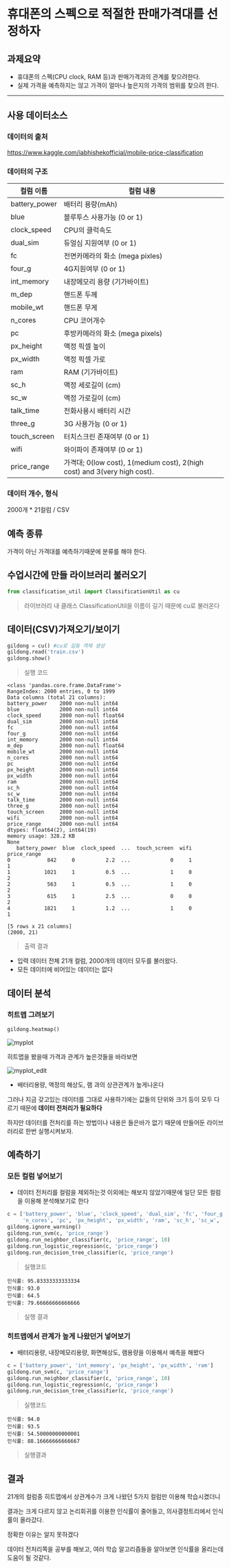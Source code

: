 # 휴대폰의 스펙으로 적절한 판매가격대를 선정하자

## 과제요약

- 휴대폰의 스펙(CPU clock, RAM 등)과  판매가격과의 관계를 찾으려한다.
- 실제 가격을 예측하지는 않고 가격이 얼마나 높은지의 가격의 범위를 찾으려 한다.

---

## 사용 데이터소스

### 데이터의 출처

https://www.kaggle.com/iabhishekofficial/mobile-price-classification

### 데이터의 구조

| 컬럼 이름     | 컬럼 내용                                                    |
| ------------- | ------------------------------------------------------------ |
| battery_power | 배터리 용량(mAh)                                             |
| blue          | 블루투스 사용가능 (0 or 1)                                   |
| clock_speed   | CPU의 클럭속도                                               |
| dual_sim      | 듀얼심 지원여부 (0 or 1)                                     |
| fc            | 전면카메라의 화소 (mega pixles)                              |
| four_g        | 4G지원여부 (0 or 1)                                          |
| int_memory    | 내장메모리 용량 (기가바이트)                                 |
| m_dep         | 핸드폰 두께                                                  |
| mobile_wt     | 핸드폰 무게                                                  |
| n_cores       | CPU 코어개수                                                 |
| pc            | 후방카메라의 화소 (mega pixels)                              |
| px_height     | 액정 픽셀 높이                                               |
| px_width      | 액정 픽셀 가로                                               |
| ram           | RAM (기가바이트)                                             |
| sc_h          | 액정 세로길이 (cm)                                           |
| sc_w          | 액정 가로길이 (cm)                                           |
| talk_time     | 전화사용시 배터리 시간                                       |
| three_g       | 3G 사용가능 (0 or 1)                                         |
| touch_screen  | 터치스크린 존재여부 (0 or 1)                                 |
| wifi          | 와이파이 존재여부 (0 or 1)                                   |
| price_range   | 가격대; 0(low cost), 1(medium cost), 2(high cost) and 3(very high cost). |

### 데이터 개수, 형식

2000개 * 21컬럼 / CSV



## 예측 종류

가격이 아닌 가격대를 예측하기때문에 분류를 해야 한다.



## 수업시간에 만들 라이브러리 불러오기

```python
from classification_util import ClassificationUtil as cu
```

> 라이브러리 내 클래스 ClassificationUtil을 이름이 길기 때문에 cu로 불러온다



## 데이터(CSV)가져오기/보이기

```python
gildong = cu() #cu로 길동 객체 생성
gildong.read('train.csv')
gildong.show()
```

> 실행 코드

```
<class 'pandas.core.frame.DataFrame'>
RangeIndex: 2000 entries, 0 to 1999
Data columns (total 21 columns):
battery_power    2000 non-null int64
blue             2000 non-null int64
clock_speed      2000 non-null float64
dual_sim         2000 non-null int64
fc               2000 non-null int64
four_g           2000 non-null int64
int_memory       2000 non-null int64
m_dep            2000 non-null float64
mobile_wt        2000 non-null int64
n_cores          2000 non-null int64
pc               2000 non-null int64
px_height        2000 non-null int64
px_width         2000 non-null int64
ram              2000 non-null int64
sc_h             2000 non-null int64
sc_w             2000 non-null int64
talk_time        2000 non-null int64
three_g          2000 non-null int64
touch_screen     2000 non-null int64
wifi             2000 non-null int64
price_range      2000 non-null int64
dtypes: float64(2), int64(19)
memory usage: 328.2 KB
None
   battery_power  blue  clock_speed  ...  touch_screen  wifi  price_range
0            842     0          2.2  ...             0     1            1
1           1021     1          0.5  ...             1     0            2
2            563     1          0.5  ...             1     0            2
3            615     1          2.5  ...             0     0            2
4           1821     1          1.2  ...             1     0            1

[5 rows x 21 columns]
(2000, 21)
```

> 출력 결과

- 입력 데이터 전체 21개 컬럼, 2000개의 데이터 모두를 불러왔다.
- 모든 데이터에 비어있는 데이터는 없다



## 데이터 분석

### 히트맵 그려보기

```python
gildong.heatmap()
```

![myplot](/home/yonajae/Documents/JNUCE/3_2/exam/myplot.png)

히트맵을 봤을때 가격과 관계가 높은것들을 바라보면

![myplot_edit](/home/yonajae/Documents/JNUCE/3_2/exam/myplot_edit.png)

- 배터리용량, 액정의 해상도, 램 과의 상관관계가 높게나온다

그러나 지금 갖고있는 데이터를 그대로 사용하기에는 값들의 단위와 크기 등이 모두 다르기 때문에 **데이터 전처리가 필요하다**

하지만 데이터를 전처리를 하는 방법이나 내용은 들은바가 없기 때문에 만들어둔 라이브러리로 한번 실행시켜보자.



## 예측하기

### 모든 컬럼 넣어보기

- 데이터 전처리를 컬럼을 제외하는것 이외에는 해보지 않았기때문에 일단 모든 컬럼을 이용해 분석해보기로 한다

```python
c = ['battery_power', 'blue', 'clock_speed', 'dual_sim', 'fc', 'four_g', 'int_memory', 'm_dep', 'mobile_wt', 
     'n_cores', 'pc', 'px_height', 'px_width', 'ram', 'sc_h', 'sc_w', 'talk_time', 'three_g', 'touch_screen', 'wifi']
gildong.ignore_warning()
gildong.run_svm(c, 'price_range')
gildong.run_neighbor_classifier(c, 'price_range', 10)
gildong.run_logistic_regression(c, 'price_range')
gildong.run_decision_tree_classifier(c, 'price_range')
```

> 실행코드

```
인식률: 95.83333333333334
인식률: 93.0
인식률: 64.5
인식률: 79.66666666666666
```

> 실행 결과



### 히트맵에서 관계가 높게 나왔던거 넣어보기

- 배터리용량, 내장메모리용량, 화면해상도, 램용량을 이용해서 예측을 해봤다

```py
c = ['battery_power', 'int_memory', 'px_height', 'px_width', 'ram']
gildong.run_svm(c, 'price_range')
gildong.run_neighbor_classifier(c, 'price_range', 10)
gildong.run_logistic_regression(c, 'price_range')
gildong.run_decision_tree_classifier(c, 'price_range')
```

> 실행코드

```
인식률: 94.0
인식률: 93.5
인식률: 54.50000000000001
인식률: 88.16666666666667
```

> 실행결과



## 결과

21개의 컬럼중 히트맵에서 상관계수가 크게 나왔던 5가지 컬럼만 이용해 학습시켰더니

결과는 크게 다르지 않고 논리회귀를 이용한 인식률이 줄어들고, 의사결정트리에서 인식률이 올라갔다.

정확한 이유는 알지 못하겠다

데이터 전처리쪽을 공부를 해보고, 여러 학습 알고리즘들을 알아보면 인식률을 올리는데 도움이 될 것같다.